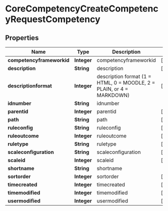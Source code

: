 

# CoreCompetencyCreateCompetencyRequestCompetency


## Properties

| Name | Type | Description | Notes |
|------------ | ------------- | ------------- | -------------|
|**competencyframeworkid** | **Integer** | competencyframeworkid |  [optional] |
|**description** | **String** | description |  [optional] |
|**descriptionformat** | **Integer** | description format (1 &#x3D; HTML, 0 &#x3D; MOODLE, 2 &#x3D; PLAIN, or 4 &#x3D; MARKDOWN) |  [optional] |
|**idnumber** | **String** | idnumber |  |
|**parentid** | **Integer** | parentid |  [optional] |
|**path** | **String** | path |  [optional] |
|**ruleconfig** | **String** | ruleconfig |  [optional] |
|**ruleoutcome** | **Integer** | ruleoutcome |  [optional] |
|**ruletype** | **String** | ruletype |  [optional] |
|**scaleconfiguration** | **String** | scaleconfiguration |  [optional] |
|**scaleid** | **Integer** | scaleid |  [optional] |
|**shortname** | **String** | shortname |  |
|**sortorder** | **Integer** | sortorder |  [optional] |
|**timecreated** | **Integer** | timecreated |  [optional] |
|**timemodified** | **Integer** | timemodified |  [optional] |
|**usermodified** | **Integer** | usermodified |  [optional] |



